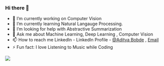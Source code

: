 ### Hi there 👋



- 🔭 I’m currently working on Computer Vision
- 🌱 I’m currently learning Natural Langauge Processing.
- 🤔 I’m looking for help with Abstractive Summarization
- 💬 Ask me about Machine Learning, Deep Learning , Computer Vision
- 📫 How to reach me LinkedIn -   LinkedIn Profile - [@Aditya Bobde](https://www.linkedin.com/in/aditya-bobde/ ) , [Email ](adityabobde19@gmail.com)
- ⚡ Fun fact: I love Listening to Music while Coding
 <img src = "https://github-readme-stats.vercel.app/api?username=Adi-19&&show_icons=true&title_color=ffffff&icon_color=bb2acf&text_color=daf7dc&bg_color=151515">
